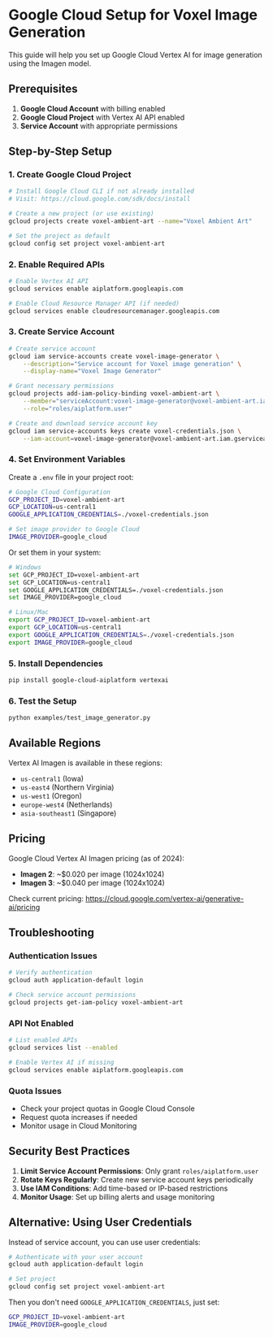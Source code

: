 # Google Cloud Setup for Voxel Image Generation

This guide will help you set up Google Cloud Vertex AI for image generation using the Imagen model.

## Prerequisites

1. **Google Cloud Account** with billing enabled
2. **Google Cloud Project** with Vertex AI API enabled
3. **Service Account** with appropriate permissions

## Step-by-Step Setup

### 1. Create Google Cloud Project

```bash
# Install Google Cloud CLI if not already installed
# Visit: https://cloud.google.com/sdk/docs/install

# Create a new project (or use existing)
gcloud projects create voxel-ambient-art --name="Voxel Ambient Art"

# Set the project as default
gcloud config set project voxel-ambient-art
```

### 2. Enable Required APIs

```bash
# Enable Vertex AI API
gcloud services enable aiplatform.googleapis.com

# Enable Cloud Resource Manager API (if needed)
gcloud services enable cloudresourcemanager.googleapis.com
```

### 3. Create Service Account

```bash
# Create service account
gcloud iam service-accounts create voxel-image-generator \
    --description="Service account for Voxel image generation" \
    --display-name="Voxel Image Generator"

# Grant necessary permissions
gcloud projects add-iam-policy-binding voxel-ambient-art \
    --member="serviceAccount:voxel-image-generator@voxel-ambient-art.iam.gserviceaccount.com" \
    --role="roles/aiplatform.user"

# Create and download service account key
gcloud iam service-accounts keys create voxel-credentials.json \
    --iam-account=voxel-image-generator@voxel-ambient-art.iam.gserviceaccount.com
```

### 4. Set Environment Variables

Create a `.env` file in your project root:

```bash
# Google Cloud Configuration
GCP_PROJECT_ID=voxel-ambient-art
GCP_LOCATION=us-central1
GOOGLE_APPLICATION_CREDENTIALS=./voxel-credentials.json

# Set image provider to Google Cloud
IMAGE_PROVIDER=google_cloud
```

Or set them in your system:

```bash
# Windows
set GCP_PROJECT_ID=voxel-ambient-art
set GCP_LOCATION=us-central1
set GOOGLE_APPLICATION_CREDENTIALS=./voxel-credentials.json
set IMAGE_PROVIDER=google_cloud

# Linux/Mac
export GCP_PROJECT_ID=voxel-ambient-art
export GCP_LOCATION=us-central1
export GOOGLE_APPLICATION_CREDENTIALS=./voxel-credentials.json
export IMAGE_PROVIDER=google_cloud
```

### 5. Install Dependencies

```bash
pip install google-cloud-aiplatform vertexai
```

### 6. Test the Setup

```bash
python examples/test_image_generator.py
```

## Available Regions

Vertex AI Imagen is available in these regions:
- `us-central1` (Iowa)
- `us-east4` (Northern Virginia)
- `us-west1` (Oregon)
- `europe-west4` (Netherlands)
- `asia-southeast1` (Singapore)

## Pricing

Google Cloud Vertex AI Imagen pricing (as of 2024):
- **Imagen 2**: ~$0.020 per image (1024x1024)
- **Imagen 3**: ~$0.040 per image (1024x1024)

Check current pricing: https://cloud.google.com/vertex-ai/generative-ai/pricing

## Troubleshooting

### Authentication Issues
```bash
# Verify authentication
gcloud auth application-default login

# Check service account permissions
gcloud projects get-iam-policy voxel-ambient-art
```

### API Not Enabled
```bash
# List enabled APIs
gcloud services list --enabled

# Enable Vertex AI if missing
gcloud services enable aiplatform.googleapis.com
```

### Quota Issues
- Check your project quotas in Google Cloud Console
- Request quota increases if needed
- Monitor usage in Cloud Monitoring

## Security Best Practices

1. **Limit Service Account Permissions**: Only grant `roles/aiplatform.user`
2. **Rotate Keys Regularly**: Create new service account keys periodically
3. **Use IAM Conditions**: Add time-based or IP-based restrictions
4. **Monitor Usage**: Set up billing alerts and usage monitoring

## Alternative: Using User Credentials

Instead of service account, you can use user credentials:

```bash
# Authenticate with your user account
gcloud auth application-default login

# Set project
gcloud config set project voxel-ambient-art
```

Then you don't need `GOOGLE_APPLICATION_CREDENTIALS`, just set:
```bash
GCP_PROJECT_ID=voxel-ambient-art
IMAGE_PROVIDER=google_cloud
```